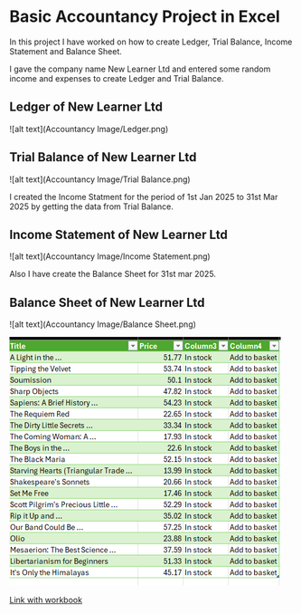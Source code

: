 # Basic Accountancy Project in Excel

In this project I have worked on how to create Ledger, Trial Balance, Income Statement and Balance Sheet.

I gave the company name New Learner Ltd and entered some random income and expenses to create Ledger and Trial Balance.

## Ledger of New Learner Ltd

![alt text](Accountancy Image/Ledger.png)

## Trial Balance of New Learner Ltd

![alt text](Accountancy Image/Trial Balance.png)

I created the Income Statment for the period of 1st Jan 2025 to 31st Mar 2025 by getting the data from Trial Balance.

## Income Statement of New Learner Ltd

![alt text](Accountancy Image/Income Statement.png)

Also I have create the Balance Sheet for 31st mar 2025.

## Balance Sheet of New Learner Ltd

![alt text](Accountancy Image/Balance Sheet.png)


![alt text](Images/Image1.png)


[Link with workbook](https://drive.google.com/file/d/1LnbVKjQvPkocipNViR3mmR_eEb4emrbj/view?usp=drive_link)


